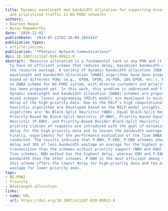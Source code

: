 ```yaml
---
title: Dynamic wavelength and bandwidth allocation for supporting diverse customers
  and prioritized traffic in NG-PON2 networks
authors:
- Naureen Hoque
- Byrav Ramamurthy
date: '2020-12-01'
publishDate: '2024-07-21T02:26:09.286434Z'
publication_types:
- article-journal
publication: '*Photonic Network Communications*'
doi: 10.1007/s11107-020-00922-8
abstract: 'Resource allocation is a fundamental task in any PON and it is necessary
  to have an efficient scheme that reduces delay, maximizes bandwidth usage, and minimizes
  the resource wastage. A variety of dynamic bandwidth allocation (DBA) and dynamic
  wavelength and bandwidth allocation (DWBA) algorithms have been proposed which are
  based on different PONs (e.g., EPON, GPON, XG-PON, 10G EPON, etc.). But to our knowledge,
  no DWBA scheme for NG-PON2 system, with diverse customers and prioritized traffic,
  has been proposed yet. In this work, this problem is addressed and five different
  dynamic wavelength and bandwidth allocation (DWBA) schemes are proposed. First,
  mixed integer linear programming (MILP) models are developed to minimize the total
  delay of the high-priority data. Due to the MILP’s high computational complexity,
  heuristic algorithms are developed based on the MILP model insights. The five heuristic
  algorithms are: No Block-Split Heuristic (NBH), Equal Block-Split Heuristic (EBH),
  Priority-Based No Block-Split Heuristic (P-NBH), Priority-Based Equal Block-Split
  Heuristic (P-EBH), and Priority-Based Decider Block-Split Heuristic (P-DBH). Six
  priority classes of requests are introduced with the goal of minimizing the total
  delay for the high-priority data and to lessen the bandwidth wastage of the system.
  Finally, experiments for the performance evaluation of the five DWBA schemes are
  conducted. The results indicate that P-NBH, P-EBH, P-DBH schemes show a 47.63% less
  delay and 30% of less bandwidth wastage on average for the highest priority data
  transmission than the schemes without priority support (NBH and EBH). Among these
  five schemes, NBH method has the highest delay, whereas EBH and P-EBH waste more
  bandwidth than the other schemes. P-DBH is the most efficient among the five, because
  this scheme offers the lowest delay for high-priority data and the minimum bandwidth
  wastage for lower priority ones.'
tags:
- NG-PON2
- Priority
- Wavelength allocation
links:
- name: URL
  url: https://doi.org/10.1007/s11107-020-00922-8
---
```

